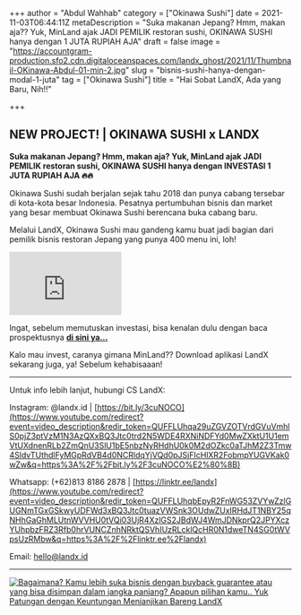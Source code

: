 +++
author = "Abdul Wahhab"
category = ["Okinawa Sushi"]
date = 2021-11-03T06:44:11Z
metaDescription = "Suka makanan Jepang? Hmm, makan aja?? Yuk, MinLand ajak JADI PEMILIK restoran sushi, OKINAWA SUSHI hanya dengan 1 JUTA RUPIAH AJA"
draft = false
image = "https://accountgram-production.sfo2.cdn.digitaloceanspaces.com/landx_ghost/2021/11/Thumbnail-OKinawa-Abdul-01-min-2.jpg"
slug = "bisnis-sushi-hanya-dengan-modal-1-juta"
tag = ["Okinawa Sushi"]
title = "Hai Sobat LandX, Ada yang Baru, Nih!!"

+++


## NEW PROJECT! | OKINAWA SUSHI x LANDX

**Suka makanan Jepang? Hmm, makan aja? Yuk, MinLand ajak JADI PEMILIK restoran sushi, OKINAWA SUSHI hanya dengan INVESTASI 1 JUTA RUPIAH AJA 🔥🔥**

Okinawa Sushi sudah berjalan sejak tahu 2018 dan punya cabang tersebar di kota-kota besar Indonesia. Pesatnya pertumbuhan bisnis dan market yang besar membuat Okinawa Sushi berencana buka cabang baru.

Melalui LandX, Okinawa Sushi mau gandeng kamu buat jadi bagian dari pemilik bisnis restoran Jepang yang punya 400 menu ini, loh!

<iframe width="200" height="113" src="https://www.youtube.com/embed/RvUcG0RmjmM?feature=oembed" frameborder="0" allow="accelerometer; autoplay; clipboard-write; encrypted-media; gyroscope; picture-in-picture" allowfullscreen></iframe>

Ingat, sebelum memutuskan investasi, bisa kenalan dulu dengan baca prospektusnya **[di sini ya...](https://landx.id/prospektus/OKIN.pdf)**

Kalo mau invest, caranya gimana MinLand?? Download aplikasi LandX sekarang juga, ya! Sebelum kehabisaaan!

---

Untuk info lebih lanjut, hubungi CS LandX:

Instagram: @landx.id | [https://bit.ly/3cuNOCO​](https://www.youtube.com/redirect?event=video_description&redir_token=QUFFLUhqa29uZGVZOTVrdGVuVmhlS0pjZ3ptVzM1N3AzQXxBQ3Jtc0trd2N5WDE4RXNiNDFYd0MwZXktU1U1emVtUXdnenRLb2ZmQnU3SlU1bE5nbzNyRHdhU0k0M2dOZkc0aTJhM2Z3Tmw4SldvTUthdlFyMGpRdVB4d0NCRldqYjVQd0pJSjFIcHlXR2FobmpYUGVKak0wZw&q=https%3A%2F%2Fbit.ly%2F3cuNOCO%E2%80%8B)

Whatsapp: (+62)813 8186 2878 | [https://linktr.ee/landx](https://www.youtube.com/redirect?event=video_description&redir_token=QUFFLUhqbEpyR2FnWG53ZVYwZzlGUGNmTGxGSkwyUDFWd3xBQ3Jtc0tuazVWSnk3OUdwZUxIRHdJT1NBY25qNHhGaGhMLUtnWVVHU0tVQi03UjR4XzlGS2JBdWJ4WmJDNkprQ2JPYXczYUhpbzFRZ3Rfb0hrVUNCZnhNRktQSVhIUzRLcklQcHR0N1dweTN4SG0tWVpsUzRMbw&q=https%3A%2F%2Flinktr.ee%2Flandx)

Email: hello@landx.id

---

[![Bagaimana? Kamu lebih suka bisnis dengan buyback guarantee atau yang bisa disimpan dalam jangka panjang? Apapun pilihan kamu.. Yuk Patungan  dengan Keuntungan Menjanjikan Bareng LandX](https://accountgram-production.sfo2.cdn.digitaloceanspaces.com/landx_ghost/2021/10/Equity-Crowdfunding-di-Indonesia-1--3.png)](https://landx.id/project/#/ximi)



